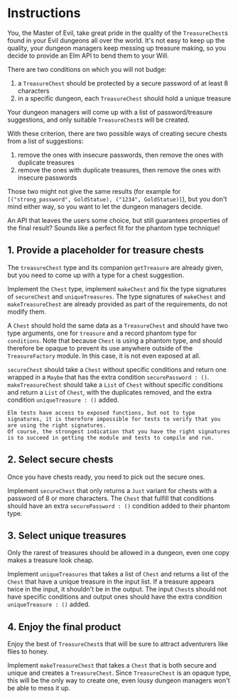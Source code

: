 # Instructions

You, the Master of Evil, take great pride in the quality of the `TreasureChest`s found in your Evil dungeons all over the world.
It's not easy to keep up the quality, your dungeon managers keep messing up treasure making, so you decide to provide an Elm API to bend them to your Will.

There are two conditions on which you will not budge:
1. a `TreasureChest` should be protected by a secure password of at least 8 characters
2. in a specific dungeon, each `TreasureChest` should hold a unique treasure

Your dungeon managers will come up with a list of password/treasure suggestions, and only suitable `TreasureChest`s will be created.

With these criterion, there are two possible ways of creating secure chests from a list of suggestions: 
1. remove the ones with insecure passwords, then remove the ones with duplicate treasures
2. remove the ones with duplicate treasures, then remove the ones with insecure passwords

Those two might not give the same results (for example for `[("strong_password", GoldStatue), ("1234", GoldStatue)]`), but you don't mind either way, so you want to let the dungeon managers decide.

An API that leaves the users some choice, but still guarantees properties of the final result?
Sounds like a perfect fit for the phantom type technique!

## 1. Provide a placeholder for treasure chests

The `treasureChest` type and its companion `getTreasure` are already given, but you need to come up with a type for a chest suggestion.

Implement the `Chest` type, implement `makeChest` and fix the type signatures of `secureChest` and `uniqueTreasures`.
The type signatures of `makeChest` and `makeTreasureChest` are already provided as part of the requirements, do not modify them.

A `Chest` should hold the same data as a `TreasureChest` and should have two type arguments, one for `treasure` and a record phantom type for `conditions`.
Note that because `Chest` is using a phantom type, and should therefore be opaque to prevent its use anywhere outside of the `TreasureFactory` module.
In this case, it is not even exposed at all.

`secureChest` should take a `Chest` without specific conditions and return one wrapped in a `Maybe` that has the extra condition `securePassword : ()`.
`makeTreasureChest` should take a `List` of `Chest` without specific conditions and return a `List` of `Chest`, with the duplicates removed, and the extra condition `uniqueTreasure : ()` added.

~~~~exercism/note
Elm tests have access to exposed functions, but not to type signatures, it is therefore impossible for tests to verify that you are using the right signatures.
Of course, the strongest indication that you have the right signatures is to succeed in getting the module and tests to compile and run.
~~~~

## 2. Select secure chests

Once you have chests ready, you need to pick out the secure ones.

Implement `secureChest` that only returns a `Just` variant for chests with a password of 8 or more characters.
The `Chest` that fulfill that conditions should have an extra `securePassword : ()` condition added to their phantom type.

## 3. Select unique treasures

Only the rarest of treasures should be allowed in a dungeon, even one copy makes a treasure look cheap.

Implement `uniqueTreasures` that takes a list of `Chest` and returns a list of the `Chest` that have a unique treasure in the input list.
If a treasure appears twice in the input, it shouldn't be in the output.
The input `Chest`s should not have specific conditions and output ones should have the extra condition `uniqueTreasure : ()` added.

## 4. Enjoy the final product

Enjoy the best of `TreasureChest`s that will be sure to attract adventurers like flies to honey.

Implement `makeTreasureChest` that takes a `Chest` that is both secure and unique and creates a `TreasureChest`.
Since `TreasureChest` is an opaque type, this will be the only way to create one, even lousy dungeon managers won't be able to mess it up.
